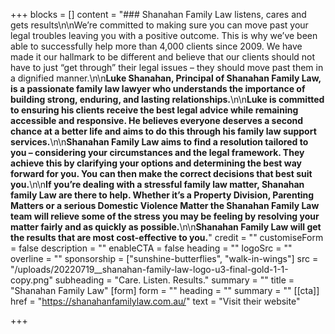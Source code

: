 +++
blocks = []
content = "### Shanahan Family Law listens, cares and gets results\n\nWe’re committed to making sure you can move past your legal troubles leaving you with a positive outcome. This is why we’ve been able to successfully help more than 4,000 clients since 2009. We have made it our hallmark to be different and believe that our clients should not have to just “get through” their legal issues – they should move past them in a dignified manner.\n\n**Luke Shanahan, Principal of Shanahan Family Law, is a passionate family law lawyer who understands the importance of building strong, enduring, and lasting relationships.**\n\n**Luke is committed to ensuring his clients receive the best legal advice while remaining accessible and responsive. He believes everyone deserves a second chance at a better life and aims to do this through his family law support services.**\n\n**Shanahan Family Law aims to find a resolution tailored to you – considering your circumstances and the legal framework. They achieve this by clarifying your options and determining the best way forward for you. You can then make the correct decisions that best suit you.**\n\n**If you’re dealing with a stressful family law matter, Shanahan family Law are there to help. Whether it’s a Property Division, Parenting Matters or a serious Domestic Violence Matter the Shanahan Family Law team will relieve some of the stress you may be feeling by resolving your matter fairly and as quickly as possible.**\n\n**Shanahan Family Law will get the results that are most cost-effective to you.**"
credit = ""
customiseForm = false
description = ""
enableCTA = false
heading = ""
logoSrc = ""
overline = ""
sponsorship = ["sunshine-butterflies", "walk-in-wings"]
src = "/uploads/20220719__shanahan-family-law-logo-u3-final-gold-1-1-copy.png"
subheading = "Care. Listen. Results."
summary = ""
title = "Shanahan Family Law"
[form]
form = ""
heading = ""
summary = ""
[[cta]]
href = "https://shanahanfamilylaw.com.au/"
text = "Visit their website"

+++
